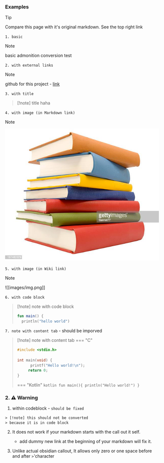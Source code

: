 
### Examples

> [!tip]
> Compare this page with it's original markdown. See the top right link


`1. basic`

> [!note]
> basic admonition conversion test

`2. with external links`

> [!note]
> github for this project - [link](https://github.com/ndy2/mkdocs-obsidian-support-plugin)

`3. with title `

> [!note] title
> haha

`4. with image (in Markdown link)`

> [!note]
> ![images/img.png](images/img.png)

`5. with image (in Wiki link)`

> [!note]
> ![[images/img.png]]

`6. with code block`

> [!note] note with code block
> ```kotlin
> fun main() {
> 	println("hello world")
> ```

`7. note with content tab` - should be imporved

>[!note] note with content tab
>=== "C"
>    ``` c
>    #include <stdio.h>
>    
>    int main(void) {
>          printf("Hello world!\n");
>         return 0;
>    }
>    ```
> 
>=== "Kotlin"
>     ```kotlin
>     fun main(){
>     	println("Hello world!")
>     }
>     ```


### 2. ⚠️ Warning

1. within codeblock - `should be fixed`
```
> [!note] this should not be converted
> because it is in code block
```

 2. It does not work if your markdown starts with the call out it self.
	 - add dummy new link at the beginning of your markdown will fix it.

3. Unlike actual obsidian callout, It allows only zero or one space before and after `>`'character